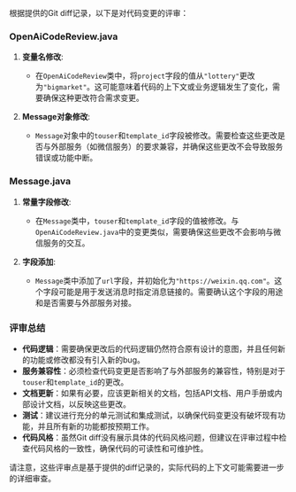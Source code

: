 根据提供的Git diff记录，以下是对代码变更的评审：

### OpenAiCodeReview.java

1. **变量名修改**:
   - 在`OpenAiCodeReview`类中，将`project`字段的值从`"lottery"`更改为`"bigmarket"`。这可能意味着代码的上下文或业务逻辑发生了变化，需要确保这种更改符合需求变更。

2. **Message对象修改**:
   - `Message`对象中的`touser`和`template_id`字段被修改。需要检查这些更改是否与外部服务（如微信服务）的要求兼容，并确保这些更改不会导致服务错误或功能中断。

### Message.java

1. **常量字段修改**:
   - 在`Message`类中，`touser`和`template_id`字段的值被修改。与`OpenAiCodeReview.java`中的变更类似，需要确保这些更改不会影响与微信服务的交互。

2. **字段添加**:
   - `Message`类中添加了`url`字段，并初始化为`"https://weixin.qq.com"`。这个字段可能是用于发送消息时指定消息链接的。需要确认这个字段的用途和是否需要与外部服务对接。

### 评审总结

- **代码逻辑**：需要确保更改后的代码逻辑仍然符合原有设计的意图，并且任何新的功能或修改都没有引入新的bug。
- **服务兼容性**：必须检查代码变更是否影响了与外部服务的兼容性，特别是对于`touser`和`template_id`的更改。
- **文档更新**：如果有必要，应该更新相关的文档，包括API文档、用户手册或内部设计文档，以反映这些更改。
- **测试**：建议进行充分的单元测试和集成测试，以确保代码变更没有破坏现有功能，并且所有新的功能都按预期工作。
- **代码风格**：虽然Git diff没有展示具体的代码风格问题，但建议在评审过程中检查代码风格的一致性，确保代码的可读性和可维护性。

请注意，这些评审点是基于提供的diff记录的，实际代码的上下文可能需要进一步的详细审查。